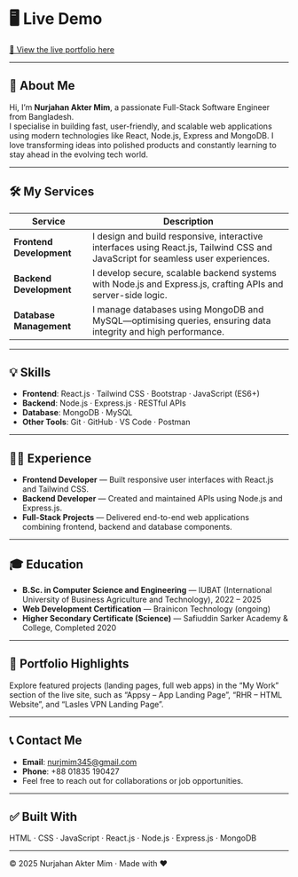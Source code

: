 # 🖥️ Live Demo  
[🔗 View the live portfolio here](https://mim515.github.io/My-portfolio/)  

---

## 👋 About Me  
Hi, I’m **Nurjahan Akter Mim**, a passionate Full-Stack Software Engineer from Bangladesh.  
I specialise in building fast, user-friendly, and scalable web applications using modern technologies like React, Node.js, Express and MongoDB. I love transforming ideas into polished products and constantly learning to stay ahead in the evolving tech world.

---

## 🛠️ My Services  
| Service | Description |
|---------|------------|
| **Frontend Development** | I design and build responsive, interactive interfaces using React.js, Tailwind CSS and JavaScript for seamless user experiences. |
| **Backend Development** | I develop secure, scalable backend systems with Node.js and Express.js, crafting APIs and server-side logic. |
| **Database Management** | I manage databases using MongoDB and MySQL—optimising queries, ensuring data integrity and high performance. |

---

## 💡 Skills  
- **Frontend**: React.js · Tailwind CSS · Bootstrap · JavaScript (ES6+)  
- **Backend**: Node.js · Express.js · RESTful APIs  
- **Database**: MongoDB · MySQL  
- **Other Tools**: Git · GitHub · VS Code · Postman  

---

## 🧑‍💼 Experience  
- **Frontend Developer** — Built responsive user interfaces with React.js and Tailwind CSS.  
- **Backend Developer** — Created and maintained APIs using Node.js and Express.js.  
- **Full-Stack Projects** — Delivered end-to-end web applications combining frontend, backend and database components.

---

## 🎓 Education  
- **B.Sc. in Computer Science and Engineering** — IUBAT (International University of Business Agriculture and Technology), 2022 – 2025  
- **Web Development Certification** — Brainicon Technology (ongoing)  
- **Higher Secondary Certificate (Science)** — Safiuddin Sarker Academy & College, Completed 2020  

---

## 📂 Portfolio Highlights  
Explore featured projects (landing pages, full web apps) in the “My Work” section of the live site, such as “Appsy – App Landing Page”, “RHR – HTML Website”, and “Lasles VPN Landing Page”.

---

## 📞 Contact Me  
- **Email**: nurjmim345@gmail.com  
- **Phone**: +88 01835 190427  
- Feel free to reach out for collaborations or job opportunities.

---

## ✅ Built With  
HTML · CSS · JavaScript · React.js · Node.js · Express.js · MongoDB  

---

© 2025 Nurjahan Akter Mim · Made with ❤️  




